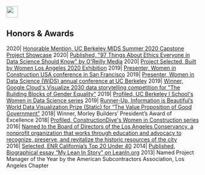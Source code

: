 [<img src="images/arrow_back.png?raw=true" width="30"/>](/index)

## Honors & Awards

2020| [Honorable Mention, UC Berkeley MIDS Summer 2020 Capstone Project Showcase](https://www.ischool.berkeley.edu/projects/2020/teacherprints-envision-teaching-excellence)
2020| [Published, "97 Things About Ethics Everyone in Data Science Should Know" by O'Reilly Media](https://learning.oreilly.com/library/view/97-things-about/9781492072652/)
2020| [Project Selected, Built by Women Los Angeles 2020 Exhibition](https://www.builtbywomen.us/selected-projects/)
2019| [Presenter, Women in Construction USA conference in San Francisco](https://medium.com/berkeleyischool/crafting-a-sustainable-career-8ba3d8cdbcd6)
2019| [Presenter, Women in Data Science (WiDS) annual conference at UC Berkeley](https://www.ischool.berkeley.edu/events/2019/wids-berkeley)
2019| [Winner, Google Cloud's Visualize 2030 data storytelling competition for "The Building Blocks of Gender Equality"](https://www.behance.net/gallery/83709467/Visualize-2030-The-Building-Blocks-of-Gender-Equality/modules/484916565)
2019| [Profiled, UC Berkeley I School's Women in Data Science series](https://medium.com/berkeleyischool/5-questions-with-a-woman-in-data-science-anna-jacobson-1c5b37dd4b44)
2019|	[Runner-Up, Information is Beautiful’s World Data Visualization Prize (Static) for “The Value Proposition of Good Government”](https://informationisbeautiful.net/2019/winners-of-the-world-data-visualization-prize/)
2018|	Winner, Morley Builders’ President’s Award of Excellence
2018|	[Profiled, ConstructionDive's Women in Construction series](https://www.constructiondive.com/news/forging-her-own-path-through-the-construction-industry/518571/)
2016|	[Named to the Board of Directors of the Los Angeles Conservancy, a nonprofit organization that works through education and advocacy to recognize, preserve, and revitalize the historic resources of the city](https://www.laconservancy.org/about/board-directors)  
2016|	[Selected, ENR California’s Top 20 Under 40](https://www.enr.com/blogs/12-california-views/post/38526-enr-california-announces-2016-top-20-under-40-honorees)
2014|	[Published, Biographical essay “My Lean In Story” on LeanIn.org](https://leanin.org/stories/anna-jacobson) 
2013|	Named Project Manager of the Year by the American Subcontractors Association, Los Angeles Chapter


